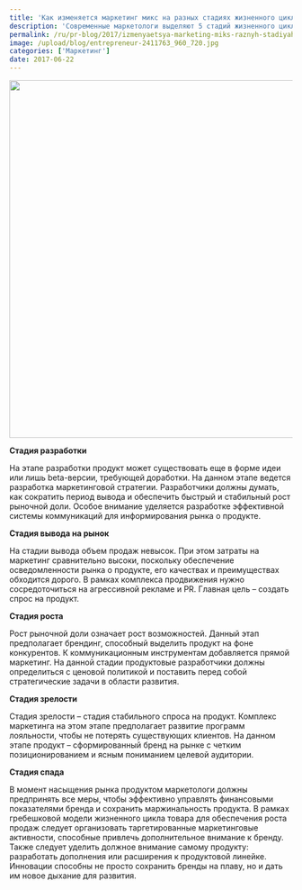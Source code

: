 ```yaml
---
title: 'Как изменяется маркетинг микс на разных стадиях жизненного цикла продукта?'
description: 'Современные маркетологи выделяют 5 стадий жизненного цикла продукта: исследование и разработка, вывод на рынок, стадия роста, зрелости и спада. Характеристики товара и набор маркетинговых инструментов изменяются в зависимости от стадии. Консалтинговая группа «Полилог» обратилась к зарубежным источникам, чтобы объяснить, как меняется комплекс маркетинга. Стадия разработки'
permalink: /ru/pr-blog/2017/izmenyaetsya-marketing-miks-raznyh-stadiyah-zhiznennogo-cikla
image: /upload/blog/entrepreneur-2411763_960_720.jpg
categories: ['Маркетинг']
date: 2017-06-22
---
```

<img src="{{ site.assets }}/upload/blog/entrepreneur-2411763_960_720.jpg" width="960" height="635" alt="">
<p><b>Стадия разработки</b></p>
<p>На этапе разработки продукт может существовать еще в форме идеи или лишь beta-версии, требующей доработки. На данном этапе ведется разработка маркетинговой стратегии. Разработчики должны думать, как сократить период вывода и обеспечить быстрый и стабильный рост рыночной доли. Особое внимание уделяется разработке эффективной системы коммуникаций для информирования рынка о продукте.</p>
<p><b>Стадия вывода на рынок</b></p>
<p>На стадии вывода объем продаж невысок. При этом затраты на маркетинг сравнительно высоки, поскольку обеспечение осведомленности рынка о продукте, его качествах и преимуществах обходится дорого. В рамках комплекса продвижения нужно сосредоточиться на агрессивной рекламе и PR. Главная цель – создать спрос на продукт.</p>
<p><b>Стадия роста</b></p>
<p>Рост рыночной доли означает рост возможностей. Данный этап предполагает брендинг, способный выделить продукт на фоне конкурентов. К коммуникационным инструментам добавляется прямой маркетинг. На данной стадии продуктовые разработчики должны определиться с ценовой политикой и поставить перед собой стратегические задачи в области развития.</p>
<p><b>Стадия зрелости</b></p>
<p>Стадия зрелости – стадия стабильного спроса на продукт. Комплекс маркетинга на этом этапе предполагает развитие программ лояльности, чтобы не потерять существующих клиентов. На данном этапе продукт – сформированный бренд на рынке с четким позиционированием и ясным пониманием целевой аудитории.</p>
<p><b>Стадия спада</b></p>
<p>В момент насыщения рынка продуктом маркетологи должны предпринять все меры, чтобы эффективно управлять финансовыми показателями бренда и сохранить маржинальность продукта. В рамках гребешковой модели жизненного цикла товара для обеспечения роста продаж следует организовать таргетированные маркетинговые активности, способные привлечь дополнительное внимание к бренду. Также следует уделить должное внимание самому продукту: разработать дополнения или расширения к продуктовой линейке. Инновации способны не просто сохранить бренды на плаву, но и дать им новое дыхание для развития.</p>
